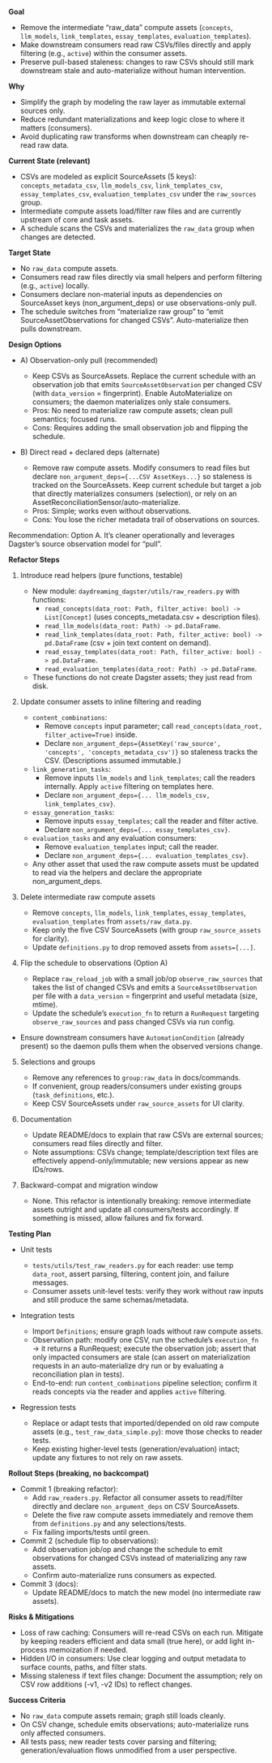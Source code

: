 **Goal**
- Remove the intermediate “raw_data” compute assets (`concepts`, `llm_models`, `link_templates`, `essay_templates`, `evaluation_templates`).
- Make downstream consumers read raw CSVs/files directly and apply filtering (e.g., `active`) within the consumer assets.
- Preserve pull-based staleness: changes to raw CSVs should still mark downstream stale and auto-materialize without human intervention.

**Why**
- Simplify the graph by modeling the raw layer as immutable external sources only.
- Reduce redundant materializations and keep logic close to where it matters (consumers).
- Avoid duplicating raw transforms when downstream can cheaply re-read raw data.

**Current State (relevant)**
- CSVs are modeled as explicit SourceAssets (5 keys): `concepts_metadata_csv`, `llm_models_csv`, `link_templates_csv`, `essay_templates_csv`, `evaluation_templates_csv` under the `raw_sources` group.
- Intermediate compute assets load/filter raw files and are currently upstream of core and task assets.
- A schedule scans the CSVs and materializes the `raw_data` group when changes are detected.

**Target State**
- No `raw_data` compute assets.
- Consumers read raw files directly via small helpers and perform filtering (e.g., `active`) locally.
- Consumers declare non-material inputs as dependencies on SourceAsset keys (non_argument_deps) or use observations-only pull.
- The schedule switches from “materialize raw group” to “emit SourceAssetObservations for changed CSVs”. Auto-materialize then pulls downstream.

**Design Options**
- A) Observation-only pull (recommended)
  - Keep CSVs as SourceAssets. Replace the current schedule with an observation job that emits `SourceAssetObservation` per changed CSV (with `data_version` = fingerprint). Enable AutoMaterialize on consumers; the daemon materializes only stale consumers.
  - Pros: No need to materialize raw compute assets; clean pull semantics; focused runs.
  - Cons: Requires adding the small observation job and flipping the schedule.

- B) Direct read + declared deps (alternate)
  - Remove raw compute assets. Modify consumers to read files but declare `non_argument_deps={...CSV AssetKeys...}` so staleness is tracked on the SourceAssets. Keep current schedule but target a job that directly materializes consumers (selection), or rely on an AssetReconciliationSensor/auto-materialize.
  - Pros: Simple; works even without observations.
  - Cons: You lose the richer metadata trail of observations on sources.

Recommendation: Option A. It’s cleaner operationally and leverages Dagster’s source observation model for “pull”.

**Refactor Steps**
1) Introduce read helpers (pure functions, testable)
   - New module: `daydreaming_dagster/utils/raw_readers.py` with functions:
     - `read_concepts(data_root: Path, filter_active: bool) -> List[Concept]` (uses concepts_metadata.csv + description files).
     - `read_llm_models(data_root: Path) -> pd.DataFrame`.
     - `read_link_templates(data_root: Path, filter_active: bool) -> pd.DataFrame` (csv + join text content on demand).
     - `read_essay_templates(data_root: Path, filter_active: bool) -> pd.DataFrame`.
     - `read_evaluation_templates(data_root: Path) -> pd.DataFrame`.
   - These functions do not create Dagster assets; they just read from disk.

2) Update consumer assets to inline filtering and reading
   - `content_combinations`:
     - Remove `concepts` input parameter; call `read_concepts(data_root, filter_active=True)` inside.
     - Declare `non_argument_deps={AssetKey('raw_source', 'concepts', 'concepts_metadata_csv')}` so staleness tracks the CSV. (Descriptions assumed immutable.)
   - `link_generation_tasks`:
     - Remove inputs `llm_models` and `link_templates`; call the readers internally. Apply `active` filtering on templates here.
     - Declare `non_argument_deps={... llm_models_csv, link_templates_csv}`.
   - `essay_generation_tasks`:
     - Remove inputs `essay_templates`; call the reader and filter active.
     - Declare `non_argument_deps={... essay_templates_csv}`.
   - `evaluation_tasks` and any evaluation consumers:
     - Remove `evaluation_templates` input; call the reader.
     - Declare `non_argument_deps={... evaluation_templates_csv}`.
   - Any other asset that used the raw compute assets must be updated to read via the helpers and declare the appropriate non_argument_deps.

3) Delete intermediate raw compute assets
   - Remove `concepts`, `llm_models`, `link_templates`, `essay_templates`, `evaluation_templates` from `assets/raw_data.py`.
   - Keep only the five CSV SourceAssets (with group `raw_source_assets` for clarity).
   - Update `definitions.py` to drop removed assets from `assets=[...]`.

4) Flip the schedule to observations (Option A)
   - Replace `raw_reload_job` with a small job/op `observe_raw_sources` that takes the list of changed CSVs and emits a `SourceAssetObservation` per file with a `data_version` = fingerprint and useful metadata (size, mtime).
   - Update the schedule’s `execution_fn` to return a `RunRequest` targeting `observe_raw_sources` and pass changed CSVs via run config.
  - Ensure downstream consumers have `AutomationCondition` (already present) so the daemon pulls them when the observed versions change.

5) Selections and groups
   - Remove any references to `group:raw_data` in docs/commands.
   - If convenient, group readers/consumers under existing groups (`task_definitions`, etc.).
   - Keep CSV SourceAssets under `raw_source_assets` for UI clarity.

6) Documentation
   - Update README/docs to explain that raw CSVs are external sources; consumers read files directly and filter.
   - Note assumptions: CSVs change; template/description text files are effectively append-only/immutable; new versions appear as new IDs/rows.

7) Backward-compat and migration window
   - None. This refactor is intentionally breaking: remove intermediate assets outright and update all consumers/tests accordingly. If something is missed, allow failures and fix forward.

**Testing Plan**
- Unit tests
  - `tests/utils/test_raw_readers.py` for each reader: use temp `data_root`, assert parsing, filtering, content join, and failure messages.
  - Consumer assets unit-level tests: verify they work without raw inputs and still produce the same schemas/metadata.

- Integration tests
  - Import `Definitions`; ensure graph loads without raw compute assets.
  - Observation path: modify one CSV, run the schedule’s `execution_fn` → it returns a RunRequest; execute the observation job; assert that only impacted consumers are stale (can assert on materialization requests in an auto-materialize dry run or by evaluating a reconciliation plan in tests).
  - End-to-end: run `content_combinations` pipeline selection; confirm it reads concepts via the reader and applies `active` filtering.

- Regression tests
  - Replace or adapt tests that imported/depended on old raw compute assets (e.g., `test_raw_data_simple.py`): move those checks to reader tests.
  - Keep existing higher-level tests (generation/evaluation) intact; update any fixtures to not rely on raw assets.

**Rollout Steps (breaking, no backcompat)**
- Commit 1 (breaking refactor):
  - Add `raw_readers.py`. Refactor all consumer assets to read/filter directly and declare `non_argument_deps` on CSV SourceAssets.
  - Delete the five raw compute assets immediately and remove them from `definitions.py` and any selections/tests.
  - Fix failing imports/tests until green.
- Commit 2 (schedule flip to observations):
  - Add observation job/op and change the schedule to emit observations for changed CSVs instead of materializing any raw assets.
  - Confirm auto-materialize runs consumers as expected.
- Commit 3 (docs):
  - Update README/docs to match the new model (no intermediate raw assets).

**Risks & Mitigations**
- Loss of raw caching: Consumers will re-read CSVs on each run. Mitigate by keeping readers efficient and data small (true here), or add light in-process memoization if needed.
- Hidden I/O in consumers: Use clear logging and output metadata to surface counts, paths, and filter stats.
- Missing staleness if text files change: Document the assumption; rely on CSV row additions (-v1, -v2 IDs) to reflect changes.

**Success Criteria**
- No `raw_data` compute assets remain; graph still loads cleanly.
- On CSV change, schedule emits observations; auto-materialize runs only affected consumers.
- All tests pass; new reader tests cover parsing and filtering; generation/evaluation flows unmodified from a user perspective.
